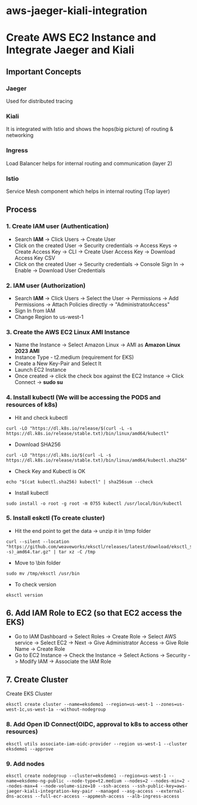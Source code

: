 # aws-jaeger-kiali-integration


# Create AWS EC2 Instance and Integrate Jaeger and Kiali


## Important Concepts

### Jaeger
Used for distributed tracing

### Kiali
It is integrated with Istio and shows the hops(big picture) of routing & networking

### Ingress
Load Balancer helps for internal routing and communication (layer 2)

### Istio
Service Mesh component which helps in internal routing (Top layer)


## Process

### 1. Create IAM user (Authentication)

- Search **IAM** -> Click Users -> Create User
- Click on the created User -> Security credentials -> Access Keys -> Create Access Key -> CLI -> Create User Access Key -> Download Access Key CSV
- Click on the created User -> Security credentials -> Console Sign In -> Enable -> Download User Credentials

### 2. IAM user (Authorization)

- Search **IAM** -> Click Users -> Select the User -> Permissions -> Add Permissions -> Attach Policies directly -> "AdministratorAccess"
- Sign In from IAM
- Change Region to us-west-1

### 3. Create the AWS EC2 Linux AMI Instance
- Name the Instance -> Select Amazon Linux -> AMI as **Amazon Linux 2023 AMI**
- Instance Type - t2.medium (requirement for EKS)
- Create a New Key-Pair and Select It
- Launch EC2 Instance
- Once created -> click the check box against the EC2 Instance -> Click Connect -> **sudo su**

### 4. Install kubectl (We will be accessing the PODS and resources of k8s)
- Hit and check kubectl
```
curl -LO "https://dl.k8s.io/release/$(curl -L -s https://dl.k8s.io/release/stable.txt)/bin/linux/amd64/kubectl"

```
- Download SHA256
```
curl -LO "https://dl.k8s.io/$(curl -L -s https://dl.k8s.io/release/stable.txt)/bin/linux/amd64/kubectl.sha256"
```
- Check Key and Kubectl is OK
```
echo "$(cat kubectl.sha256) kubectl" | sha256sum --check
```
- Install kubectl
```
sudo install -o root -g root -m 0755 kubectl /usr/local/bin/kubectl
```

### 5. Install eskctl (To create cluster)
- Hit the end point to get the data -> unzip it in \tmp folder
```
curl --silent --location "https://github.com/weaveworks/eksctl/releases/latest/download/eksctl_$(uname -s)_amd64.tar.gz" | tar xz -C /tmp
```
- Move to \bin folder
```
sudo mv /tmp/eksctl /usr/bin
```
- To check version
```
eksctl version
```

## 6. Add IAM Role to EC2 (so that EC2 access the EKS)

- Go to IAM Dashboard -> Select Roles -> Create Role -> Select AWS service -> Select EC2 -> Next -> Give Administrator Access -> Give Role Name -> Create Role
- Go to EC2 Instance -> Check the Instance -> Select Actions -> Security -> Modify IAM -> Associate the IAM Role

## 7. Create Cluster
Create EKS Cluster
```
eksctl create cluster --name=eksdemo1 --region=us-west-1 --zones=us-west-1c,us-west-1a --without-nodegroup
```

### 8. Add Open ID Connect(OIDC, approval to k8s to access other resources)
```
eksctl utils associate-iam-oidc-provider --region us-west-1 --cluster eksdemo1 --approve
```

### 9. Add nodes
```
eksctl create nodegroup --cluster=eksdemo1 --region=us-west-1 --name=eksdemo-ng-public --node-type=t2.medium --nodes=2 --nodes-min=2 --nodes-max=4 --node-volume-size=10 --ssh-access --ssh-public-key=aws-jaeger-kiali-integration-key-pair --managed --asg-access --external-dns-access --full-ecr-access --appmesh-access --alb-ingress-access
```